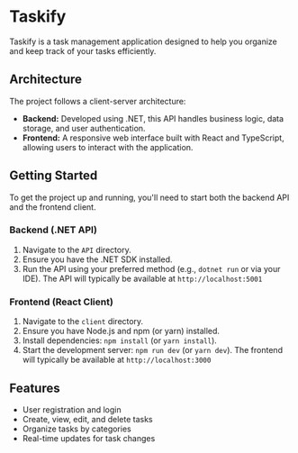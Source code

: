 # Taskify

Taskify is a task management application designed to help you organize and keep track of your tasks efficiently.

## Architecture

The project follows a client-server architecture:

*   **Backend:** Developed using .NET, this API handles business logic, data storage, and user authentication.
*   **Frontend:** A responsive web interface built with React and TypeScript, allowing users to interact with the application.

## Getting Started

To get the project up and running, you'll need to start both the backend API and the frontend client.

### Backend (.NET API)

1.  Navigate to the `API` directory.
2.  Ensure you have the .NET SDK installed.
3.  Run the API using your preferred method (e.g., `dotnet run` or via your IDE).
    The API will typically be available at `http://localhost:5001`

### Frontend (React Client)

1.  Navigate to the `client` directory.
2.  Ensure you have Node.js and npm (or yarn) installed.
3.  Install dependencies: `npm install` (or `yarn install`).
4.  Start the development server: `npm run dev` (or `yarn dev`).
    The frontend will typically be available at `http://localhost:3000`

## Features

*   User registration and login
*   Create, view, edit, and delete tasks
*   Organize tasks by categories
*   Real-time updates for task changes

